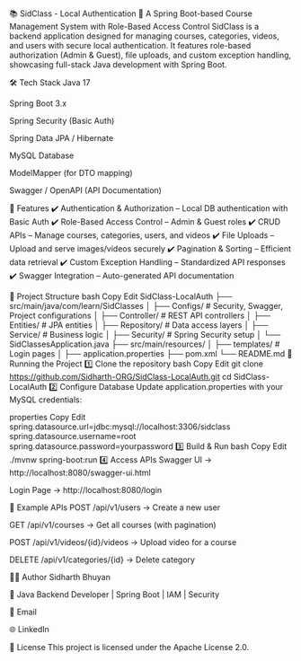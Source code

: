 📚 SidClass - Local Authentication
🚀 A Spring Boot-based Course Management System with Role-Based Access Control
SidClass is a backend application designed for managing courses, categories, videos, and users with secure local authentication. It features role-based authorization (Admin & Guest), file uploads, and custom exception handling, showcasing full-stack Java development with Spring Boot.

🛠️ Tech Stack
Java 17

Spring Boot 3.x

Spring Security (Basic Auth)

Spring Data JPA / Hibernate

MySQL Database

ModelMapper (for DTO mapping)

Swagger / OpenAPI (API Documentation)

🔑 Features
✔️ Authentication & Authorization – Local DB authentication with Basic Auth
✔️ Role-Based Access Control – Admin & Guest roles
✔️ CRUD APIs – Manage courses, categories, users, and videos
✔️ File Uploads – Upload and serve images/videos securely
✔️ Pagination & Sorting – Efficient data retrieval
✔️ Custom Exception Handling – Standardized API responses
✔️ Swagger Integration – Auto-generated API documentation

📂 Project Structure
bash
Copy
Edit
SidClass-LocalAuth
 ├── src/main/java/com/learn/SidClasses
 │    ├── Configs/          # Security, Swagger, Project configurations
 │    ├── Controller/       # REST API controllers
 │    ├── Entities/         # JPA entities
 │    ├── Repository/       # Data access layers
 │    ├── Service/          # Business logic
 │    ├── Security/         # Spring Security setup
 │    └── SidClassesApplication.java
 ├── src/main/resources/
 │    ├── templates/        # Login pages
 │    ├── application.properties
 ├── pom.xml
 └── README.md
🚀 Running the Project
1️⃣ Clone the repository
bash
Copy
Edit
git clone https://github.com/Sidharth-ORG/SidClass-LocalAuth.git
cd SidClass-LocalAuth
2️⃣ Configure Database
Update application.properties with your MySQL credentials:

properties
Copy
Edit
spring.datasource.url=jdbc:mysql://localhost:3306/sidclass
spring.datasource.username=root
spring.datasource.password=yourpassword
3️⃣ Build & Run
bash
Copy
Edit
./mvnw spring-boot:run
4️⃣ Access APIs
Swagger UI → http://localhost:8080/swagger-ui.html

Login Page → http://localhost:8080/login

📌 Example APIs
POST /api/v1/users → Create a new user

GET /api/v1/courses → Get all courses (with pagination)

POST /api/v1/videos/{id}/videos → Upload video for a course

DELETE /api/v1/categories/{id} → Delete category

👨‍💻 Author
Sidharth Bhuyan

🏢 Java Backend Developer | Spring Boot | IAM | Security

📧 Email

🌐 LinkedIn

📝 License
This project is licensed under the Apache License 2.0.